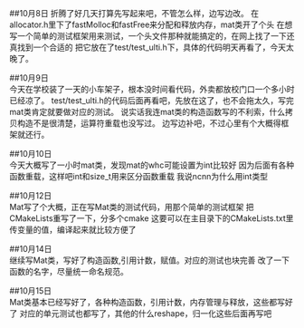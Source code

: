 ##10月8日
    折腾了好几天打算先写起来吧，不管怎么样，边写边改。
    在allocator.h里下了fastMolloc和fastFree来分配和释放内存，mat类开了个头
    在想写一个简单的测试框架用来测试，一个头文件那种就能搞定的，在网上找了一下还真找到一个合适的
    把它放在了test/test_ulti.h下，具体的代码明天再看了，今天太晚了。


##10月9日    
    今天在学校装了一天的小车架子，根本没时间看代码，外卖都放校门口一个多小时已经凉了。
    test/test_ulti.h的代码后面再看吧，先放在这了，也不会拖太久，写完mat类肯定就要做对应的测试。
    说实话我连mat类的构造函数写的不利索，什么拷贝构造不是很清楚，运算符重载也没写过。
    边写边补吧，不过心里有个大概得框架就还行。

##10月10日    
    今天大概写了一小时mat类，发现mat的whc可能设置为int比较好
    因为后面有各种函数重载，这样吧int和size_t用来区分函数重载
    我说ncnn为什么用int类型

##10月12日   
    Mat写了个大概，正在写Mat类的测试代码，用那个简单的测试框架
    把CMakeLists重写了一下，分多个cmake
    这要可以在主目录下的CMakeLists.txt里传变量的值，编译起来就比较方便了


##10月14日    
    继续写Mat类，写好了构造函数,引用计数，赋值。对应的测试也块完善
    改了一下函数的名字，尽量统一命名规范。

##10月15日     
    Mat类基本已经写好了，各种构造函数，引用计数，内存管理与释放，这些都写好了
    对应的单元测试也都写了，其他的什么reshape，归一化这些后面再写吧
    